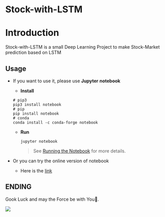 # Stock-with-LSTM

# Introduction

Stock-with-LSTM is a small Deep Learning Project to make Stock-Market prediction based on LSTM

## Usage

+ If you want to use it, please use **Jupyter** **notebook** 

  + **Install**

  ``` shell
  # pip3
  pip3 install notebook
  # pip
  pip install notebook
  # conda
  conda install -c conda-forge notebook
  ```

  + **Run**

    ``` shell
    jupyter notebook
    ```

    > See [Running the Notebook](https://jupyter.readthedocs.io/en/latest/running.html#running) for more details.

+ Or you can try the online version of notebook 
  
  + Here is the [link](https://jupyter.org/try)

## ENDING

Gook Luck and may the Force be with You🚀.

![](https://picreso.oss-cn-beijing.aliyuncs.com/monkey.jpg)

